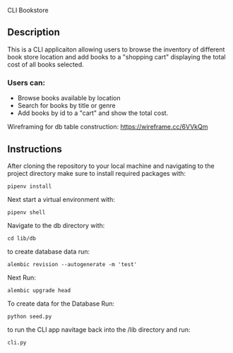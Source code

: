 CLI Bookstore

## Description
This is a CLI applicaiton allowing users to browse the inventory of different book store location and add books to a "shopping cart" displaying the total cost of all books selected. 

### Users can:
- Browse books available by location
- Search for books by title or genre
- Add books by id to a "cart" and show the total cost. 

Wireframing for db table construction: https://wireframe.cc/6VVkQm

## Instructions

After cloning the repository to your local machine and navigating to the project directory make sure to install required packages with:
```
pipenv install
```
Next start a virtual environment with:
```
pipenv shell
```
Navigate to the db directory with:
```
cd lib/db
```
to create database data run:
```
alembic revision --autogenerate -m 'test'
```
Next Run:
```
alembic upgrade head
```
To create data for the Database Run:
```
python seed.py
```
to run the CLI app navitage back into the /lib directory and run:
```
cli.py 
```


